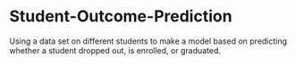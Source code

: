 # Student-Outcome-Prediction
Using a data set on different students to make a model based on predicting whether a student dropped out, is enrolled, or graduated.
